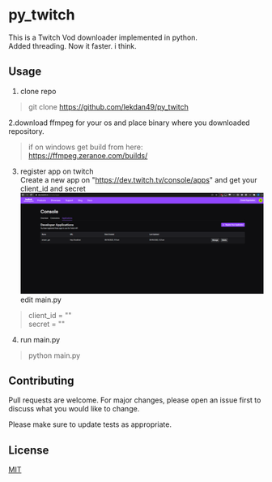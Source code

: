 # py_twitch 
This is a Twitch Vod downloader implemented in python.  
Added threading. Now it faster. i think.  

## Usage
1. clone repo
>git clone https://github.com/lekdan49/py_twitch   

2.download ffmpeg for your os and place binary where you downloaded repository.   

>if on windows get build from here: https://ffmpeg.zeranoe.com/builds/

3. register app on twitch  
Create a new app on "https://dev.twitch.tv/console/apps" and get your client_id and secret
![alt text](https://github.com/lekdan49/py_twitch/blob/master/image/app.PNG?raw=true)
edit main.py  
>client_id = ""  
>secret = ""

4. run main.py
>python main.py



## Contributing
Pull requests are welcome. For major changes, please open an issue first to discuss what you would like to change.

Please make sure to update tests as appropriate.

## License
[MIT](https://choosealicense.com/licenses/mit/)
